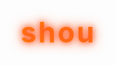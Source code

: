 # shou
<!DOCTYPE html>
<html lang="zh-CN">
<head>
    <meta charset="UTF-8">
    <meta name="viewport" content="width=device-width, initial-scale=1.0">
    <title>哪吒2之魔童闹海 - 拼音匹配游戏</title>
    <style>
        * {
            margin: 0;
            padding: 0;
            box-sizing: border-box;
        }
        
        body {
            font-family: 'Microsoft YaHei', sans-serif;
            background: linear-gradient(135deg, #1a237e 0%, #0d47a1 100%);
            color: #fff;
            min-height: 100vh;
            display: flex;
            flex-direction: column;
            align-items: center;
            padding: 20px;
            overflow-x: hidden;
        }
        
        header {
            text-align: center;
            margin: 20px 0;
            padding: 15px;
            width: 100%;
            max-width: 900px;
            position: relative;
        }
        
        h1 {
            font-size: 2.8rem;
            text-shadow: 0 0 10px #ff5722, 0 0 20px #ff5722;
            margin-bottom: 10px;
            letter-spacing: 3px;
            background: linear-gradient(to right, #ff9800, #ff5722);
            -webkit-background-clip: text;
            -webkit-text-fill-color: transparent;
        }
        
        .subtitle {
            font-size: 1.4rem;
            margin-bottom: 20px;
            color: #ffeb3b;
        }
        
        .game-container {
            background: rgba(0, 20, 40, 0.7);
            border: 3px solid #4fc3f7;
            border-radius: 15px;
            padding: 25px;
            width: 100%;
            max-width: 900px;
            box-shadow: 0 0 30px rgba(0, 150, 255, 0.5);
            margin-bottom: 30px;
            position: relative;
            overflow: hidden;
        }
        
        .game-container::before {
            content: "";
            position: absolute;
            top: 0;
            left: 0;
            width: 100%;
            height: 100%;
            background: url('data:image/svg+xml;utf8,<svg xmlns="http://www.w3.org/2000/svg" viewBox="0 0 100 100"><path d="M0,0 L100,100" stroke="rgba(79, 195, 247, 0.1)" stroke-width="1"/></svg>');
            background-size: 20px 20px;
            pointer-events: none;
        }
        
        .rules {
            background: rgba(255, 152, 0, 0.15);
            border: 2px solid #ff9800;
            border-radius: 10px;
            padding: 15px;
            margin-bottom: 30px;
            font-size: 1.1rem;
            line-height: 1.6;
        }
        
        .rules h2 {
            color: #ffeb3b;
            margin-bottom: 10px;
            text-align: center;
        }
        
        .rules ul {
            padding-left: 25px;
        }
        
        .rules li {
            margin-bottom: 8px;
        }
        
        .score-container {
            display: flex;
            justify-content: center;
            margin: 20px 0;
            font-size: 1.4rem;
            color: #ffeb3b;
        }
        
        .score {
            font-weight: bold;
            font-size: 2rem;
            margin-left: 15px;
            color: #4caf50;
        }
        
        .monsters-row {
            display: flex;
            justify-content: space-around;
            margin: 30px 0;
            padding: 15px;
            border: 2px dashed #4fc3f7;
            border-radius: 10px;
            background: rgba(0, 40, 80, 0.4);
        }
        
        .monster-item {
            display: flex;
            flex-direction: column;
            align-items: center;
            width: 120px;
            padding: 10px;
            border-radius: 10px;
            transition: all 0.3s;
        }
        
        .monster-item.drag-over {
            background: rgba(255, 152, 0, 0.3);
            transform: scale(1.05);
        }
        
        .monster-img {
            width: 80px;
            height: 80px;
            background: #fff;
            border-radius: 50%;
            display: flex;
            align-items: center;
            justify-content: center;
            font-size: 2.5rem;
            margin-bottom: 10px;
            border: 3px solid #ff5722;
            box-shadow: 0 0 15px rgba(255, 87, 34, 0.5);
        }
        
        .pinyin-row {
            display: flex;
            justify-content: space-around;
            margin: 30px 0;
            padding: 15px;
            border: 2px dashed #ff9800;
            border-radius: 10px;
            background: rgba(80, 0, 40, 0.4);
        }
        
        .pinyin-item {
            width: 120px;
            padding: 15px 10px;
            background: #ff9800;
            color: #1a237e;
            border-radius: 8px;
            text-align: center;
            font-size: 1.4rem;
            font-weight: bold;
            cursor: grab;
            transition: all 0.3s;
            box-shadow: 0 4px 8px rgba(0, 0, 0, 0.3);
        }
        
        .pinyin-item.dragging {
            opacity: 0.7;
            transform: scale(0.95);
            box-shadow: 0 0 20px #ffeb3b;
        }
        
        .controls {
            display: flex;
            justify-content: center;
            gap: 20px;
            margin-top: 20px;
        }
        
        button {
            padding: 12px 30px;
            font-size: 1.2rem;
            background: linear-gradient(45deg, #ff5722, #ff9800);
            color: white;
            border: none;
            border-radius: 50px;
            cursor: pointer;
            transition: all 0.3s;
            font-weight: bold;
            letter-spacing: 1px;
            box-shadow: 0 5px 15px rgba(255, 87, 34, 0.4);
        }
        
        button:hover {
            transform: translateY(-3px);
            box-shadow: 0 8px 20px rgba(255, 87, 34, 0.6);
        }
        
        button:active {
            transform: translateY(1px);
        }
        
        #resetBtn {
            background: linear-gradient(45deg, #2196f3, #03a9f4);
        }
        
        .nezhua {
            position: absolute;
            top: 20px;
            right: 20px;
            font-size: 5rem;
            transform: rotate(15deg);
            text-shadow: 0 0 10px #ff5722;
            z-index: 10;
        }
        
        .result {
            position: fixed;
            top: 0;
            left: 0;
            width: 100%;
            height: 100%;
            background: rgba(0, 0, 0, 0.8);
            display: flex;
            flex-direction: column;
            align-items: center;
            justify-content: center;
            z-index: 100;
            opacity: 0;
            pointer-events: none;
            transition: opacity 0.5s;
        }
        
        .result.show {
            opacity: 1;
            pointer-events: all;
        }
        
        .result-content {
            background: linear-gradient(135deg, #1a237e 0%, #0d47a1 100%);
            padding: 40px;
            border-radius: 20px;
            text-align: center;
            max-width: 500px;
            width: 90%;
            border: 3px solid #ff5722;
            box-shadow: 0 0 40px rgba(255, 87, 34, 0.7);
        }
        
        .result h2 {
            font-size: 2.5rem;
            margin-bottom: 20px;
            color: #ffeb3b;
        }
        
        .final-score {
            font-size: 4rem;
            font-weight: bold;
            margin: 20px 0;
            color: #4caf50;
            text-shadow: 0 0 10px rgba(76, 175, 80, 0.8);
        }
        
        .message {
            font-size: 1.6rem;
            margin: 20px 0;
            color: #ff9800;
        }
        
        .firework {
            position: absolute;
            width: 10px;
            height: 10px;
            border-radius: 50%;
            pointer-events: none;
        }
        
        @media (max-width: 768px) {
            h1 { font-size: 2rem; }
            .subtitle { font-size: 1.1rem; }
            .monster-item, .pinyin-item { width: 90px; }
            .monster-img { width: 60px; height: 60px; font-size: 2rem; }
            .pinyin-item { font-size: 1.1rem; padding: 10px 5px; }
        }
        
        @media (max-width: 480px) {
            h1 { font-size: 1.6rem; }
            .monster-item, .pinyin-item { width: 70px; }
            .monster-img { width: 50px; height: 50px; font-size: 1.5rem; }
            .pinyin-item { font-size: 0.9rem; }
            button { padding: 10px 20px; font-size: 1rem; }
        }
    </style>
</head>
<body>
    <header>
        <h1>哪吒2之魔童闹海</h1>
        <div class="subtitle">降妖除魔 · 拼音匹配挑战</div>
        <div class="nezhua">👦🔥</div>
    </header>
    
    <div class="game-container">
        <div class="rules">
            <h2>游戏规则</h2>
            <ul>
                <li>上方是妖怪图片（龙、豹、鼠、虎、牛）</li>
                <li>下方是妖怪拼音（long, bao, shu, hu, niu）</li>
                <li>拖拽拼音到对应图片下方完成匹配</li>
                <li>初始分数：10分，每错一个扣2分</li>
                <li>完成所有匹配后点击"提交"查看得分</li>
            </ul>
        </div>
        
        <div class="score-container">
            当前得分: <span class="score" id="score">10</span> / 10
        </div>
        
        <div class="monsters-row" id="monstersRow">
            <!-- 妖怪图片将通过JS动态生成 -->
        </div>
        
        <div class="pinyin-row" id="pinyinRow">
            <!-- 拼音将通过JS动态生成 -->
        </div>
        
        <div class="controls">
            <button id="submitBtn">提交答案</button>
            <button id="resetBtn">重新开始</button>
        </div>
    </div>
    
    <div class="result" id="result">
        <div class="result-content">
            <h2>降妖除魔完成!</h2>
            <div class="message" id="resultMessage"></div>
            <div class="final-score" id="finalScore">0分</div>
            <button id="playAgainBtn">再战一场</button>
        </div>
    </div>

    <script>
        document.addEventListener('DOMContentLoaded', () => {
            // 游戏数据
            const monsters = [
                { name: '龙', pinyin: 'long', emoji: '🐉' },
                { name: '豹', pinyin: 'bao', emoji: '🐆' },
                { name: '鼠', pinyin: 'shu', emoji: '🐭' },
                { name: '虎', pinyin: 'hu', emoji: '🐯' },
                { name: '牛', pinyin: 'niu', emoji: '🐮' }
            ];
            
            // 游戏状态
            let currentScore = 10;
            let matchedPairs = 0;
            let gameCompleted = false;
            
            // DOM元素
            const monstersRow = document.getElementById('monstersRow');
            const pinyinRow = document.getElementById('pinyinRow');
            const scoreElement = document.getElementById('score');
            const submitBtn = document.getElementById('submitBtn');
            const resetBtn = document.getElementById('resetBtn');
            const resultElement = document.getElementById('result');
            const finalScoreElement = document.getElementById('finalScore');
            const resultMessageElement = document.getElementById('resultMessage');
            const playAgainBtn = document.getElementById('playAgainBtn');
            
            // 初始化游戏
            function initGame() {
                // 重置状态
                currentScore = 10;
                matchedPairs = 0;
                gameCompleted = false;
                scoreElement.textContent = currentScore;
                
                // 清空容器
                monstersRow.innerHTML = '';
                pinyinRow.innerHTML = '';
                
                // 创建随机顺序的怪物
                const shuffledMonsters = [...monsters].sort(() => Math.random() - 0.5);
                
                // 添加怪物到界面
                shuffledMonsters.forEach(monster => {
                    const monsterItem = document.createElement('div');
                    monsterItem.className = 'monster-item';
                    monsterItem.dataset.name = monster.name;
                    
                    monsterItem.innerHTML = `
                        <div class="monster-img">${monster.emoji}</div>
                        <div>${monster.name}</div>
                    `;
                    
                    monstersRow.appendChild(monsterItem);
                });
                
                // 创建随机顺序的拼音
                const shuffledPinyin = [...monsters]
                    .map(m => m.pinyin)
                    .sort(() => Math.random() - 0.5);
                
                // 添加拼音到界面
                shuffledPinyin.forEach(pinyin => {
                    const pinyinItem = document.createElement('div');
                    pinyinItem.className = 'pinyin-item';
                    pinyinItem.textContent = pinyin;
                    pinyinItem.draggable = true;
                    pinyinItem.dataset.pinyin = pinyin;
                    
                    // 拖拽事件处理
                    pinyinItem.addEventListener('dragstart', handleDragStart);
                    pinyinItem.addEventListener('dragend', handleDragEnd);
                    
                    pinyinRow.appendChild(pinyinItem);
                });
                
                // 设置怪物区域的拖拽事件
                const monsterItems = document.querySelectorAll('.monster-item');
                monsterItems.forEach(item => {
                    item.addEventListener('dragover', handleDragOver);
                    item.addEventListener('dragenter', handleDragEnter);
                    item.addEventListener('dragleave', handleDragLeave);
                    item.addEventListener('drop', handleDrop);
                });
            }
            
            // 拖拽处理函数
            let draggedItem = null;
            
            function handleDragStart(e) {
                draggedItem = this;
                this.classList.add('dragging');
                e.dataTransfer.effectAllowed = 'move';
            }
            
            function handleDragEnd() {
                this.classList.remove('dragging');
            }
            
            function handleDragOver(e) {
                e.preventDefault();
                return false;
            }
            
            function handleDragEnter(e) {
                this.classList.add('drag-over');
            }
            
            function handleDragLeave() {
                this.classList.remove('drag-over');
            }
            
            function handleDrop(e) {
                e.preventDefault();
                this.classList.remove('drag-over');
                
                // 检查是否已经匹配过
                if (this.querySelector('.matched')) {
                    return;
                }
                
                // 获取怪物名称
                const monsterName = this.dataset.name;
                
                // 查找对应的拼音
                const correctPinyin = monsters.find(m => m.name === monsterName).pinyin;
                
                // 检查匹配是否正确
                const isCorrect = draggedItem.dataset.pinyin === correctPinyin;
                
                if (isCorrect) {
                    // 创建匹配标记
                    const checkMark = document.createElement('div');
                    checkMark.textContent = '✓';
                    checkMark.style.color = '#4caf50';
                    checkMark.style.fontSize = '2rem';
                    checkMark.style.position = 'absolute';
                    checkMark.style.top = '10px';
                    checkMark.style.right = '10px';
                    
                    // 添加到怪物项
                    this.appendChild(checkMark);
                    this.classList.add('matched');
                    
                    // 禁用拼音项
                    draggedItem.style.opacity = '0.5';
                    draggedItem.style.cursor = 'default';
                    draggedItem.draggable = false;
                    
                    // 更新匹配计数
                    matchedPairs++;
                    
                    // 检查游戏是否完成
                    if (matchedPairs === monsters.length) {
                        gameCompleted = true;
                    }
                } else {
                    // 扣分处理
                    currentScore = Math.max(0, currentScore - 2);
                    scoreElement.textContent = currentScore;
                    
                    // 显示错误动画
                    draggedItem.style.animation = 'shake 0.5s';
                    setTimeout(() => {
                        draggedItem.style.animation = '';
                    }, 500);
                }
                
                return false;
            }
            
            // 提交答案
            submitBtn.addEventListener('click', () => {
                if (!gameCompleted) {
                    alert('请完成所有匹配后再提交！');
                    return;
                }
                
                // 显示结果
                finalScoreElement.textContent = `${currentScore}分`;
                
                // 设置结果消息
                let message = '';
                if (currentScore === 10) {
                    message = '完美！你成功降服了所有妖怪！';
                    createFireworks();
                } else if (currentScore >= 8) {
                    message = '干得漂亮！妖怪们都被你制服了！';
                } else if (currentScore >= 6) {
                    message = '不错！但还可以做得更好！';
                } else {
                    message = '再接再厉！哪吒相信你能做得更好！';
                }
                
                resultMessageElement.textContent = message;
                resultElement.classList.add('show');
            });
            
            // 重新开始游戏
            resetBtn.addEventListener('click', initGame);
            playAgainBtn.addEventListener('click', () => {
                resultElement.classList.remove('show');
                initGame();
            });
            
            // 烟花效果
            function createFireworks() {
                const colors = ['#ff5722', '#ffeb3b', '#4caf50', '#2196f3', '#9c27b0'];
                
                for (let i = 0; i < 50; i++) {
                    setTimeout(() => {
                        const firework = document.createElement('div');
                        firework.className = 'firework';
                        
                        // 随机位置
                        const posX = Math.random() * window.innerWidth;
                        const posY = Math.random() * window.innerHeight;
                        
                        // 随机颜色
                        const color = colors[Math.floor(Math.random() * colors.length)];
                        
                        // 随机大小
                        const size = 2 + Math.random() * 8;
                        
                        firework.style.left = `${posX}px`;
                        firework.style.top = `${posY}px`;
                        firework.style.width = `${size}px`;
                        firework.style.height = `${size}px`;
                        firework.style.backgroundColor = color;
                        firework.style.boxShadow = `0 0 ${size * 2}px ${size}px ${color}`;
                        
                        document.body.appendChild(firework);
                        
                        // 移除烟花
                        setTimeout(() => {
                            firework.remove();
                        }, 1000);
                    }, i * 100);
                }
            }
            
            // 开始游戏
            initGame();
        });
    </script>
</body>
</html>
